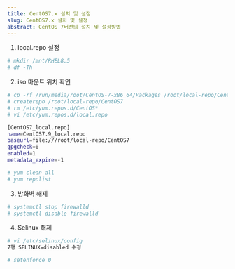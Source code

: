 ```yaml
---
title: CentOS7.x 설치 및 설정
slug: CentOS7.x 설치 및 설정
abstract: CentOS 7버전의 설치 및 설정방법
---
```

1. local.repo 설정

```bash
# mkdir /mnt/RHEL8.5
# df -Th
```

2. iso 마운트 위치 확인

```bash
# cp -rf /run/media/root/CentOS-7-x86_64/Packages /root/local-repo/CentOS7
# createrepo /root/local-repo/CentOS7
# rm /etc/yum.repos.d/CentOS*
# vi /etc/yum.repos.d/local.repo

[CentOS7_local.repo]
name=CentOS7.9_local.repo
baseurl=file:///root/local-repo/CentOS7
gpgcheck=0
enabled=1
metadata_expire=-1

# yum clean all
# yum repolist
```

3. 방화벽 해제

```bash
# systemctl stop firewalld
# systemctl disable firewalld
```

4. Selinux 해제

```bash
# vi /etc/selinux/config
7행 SELINUX=disabled 수정

# setenforce 0
```